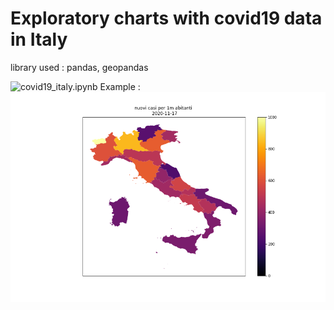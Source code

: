 # Exploratory charts with covid19 data in Italy
library used :
pandas, geopandas

![covid19_italy.ipynb](covid19_italy.ipynb)
Example :
![image file](it_cv2020-11-17.png)
